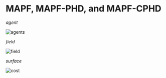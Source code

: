 # MAPF, MAPF-PHD, and MAPF-CPHD

*agent*

![agents](https://github.com/beixuan-zys/MAPF-PHD-and-MAPF-CPHD/assets/54428021/d6644de3-e279-4290-b522-4d632285dd4f)

*field*

![field](https://github.com/beixuan-zys/MAPF-PHD-and-MAPF-CPHD/assets/54428021/726a2449-61c9-4f7c-b597-1f9986420545)

*surface*

![cost](https://github.com/beixuan-zys/MAPF-PHD-and-MAPF-CPHD/assets/54428021/86be7326-7de2-4911-9738-75a9342a7bd4)



